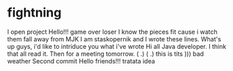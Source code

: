 # fightning
I open project
Hello!!!
game over loser
I know the pieces fit cause i watch them fall away from MJK
I am staskopernik and I wrote these lines.
What's up guys, i'd like to intriduce you what i've wrote
Hi all Java developer. I think that all read it. Then for a meeting tomorrow.
( .) ( .) this is tits )))
bad weather
Second commit
Hello friends!!!
tratata
idea
